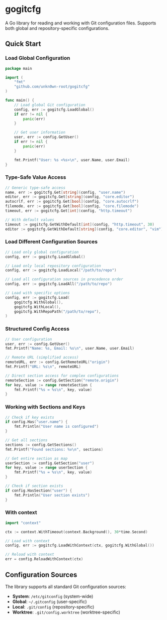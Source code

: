 # gogitcfg

A Go library for reading and working with Git configuration files. Supports both global and repository-specific configurations.

## Quick Start

### Load Global Configuration

```go
package main

import (
    "fmt"
    "github.com/unkn0wn-root/gogitcfg"
)

func main() {
    // Load global Git configuration
    config, err := gogitcfg.LoadGlobal()
    if err != nil {
        panic(err)
    }

    // Get user information
    user, err := config.GetUser()
    if err != nil {
        panic(err)
    }

    fmt.Printf("User: %s <%s>\n", user.Name, user.Email)
}
```

### Type-Safe Value Access

```go
// Generic type-safe access
name, err := gogitcfg.Get[string](config, "user.name")
editor, err := gogitcfg.Get[string](config, "core.editor")
autocrlf, err := gogitcfg.Get[bool](config, "core.autocrlf")
filemode, err := gogitcfg.Get[bool](config, "core.filemode")
timeout, err := gogitcfg.Get[int](config, "http.timeout")

// With default values
timeout := gogitcfg.GetWithDefault[int](config, "http.timeout", 30)
editor := gogitcfg.GetWithDefault[string](config, "core.editor", "vim")
```

### Load Different Configuration Sources

```go
// Load only global configuration
config, err := gogitcfg.LoadGlobal()

// Load only local repository configuration
config, err := gogitcfg.LoadLocal("/path/to/repo")

// Load all configuration sources in precedence order
config, err := gogitcfg.LoadAll("/path/to/repo")

// Load with specific options
config, err := gogitcfg.Load(
    gogitcfg.WithGlobal(),
    gogitcfg.WithLocal(),
    gogitcfg.WithRepoPath("/path/to/repo"),
)
```

### Structured Config Access

```go
// User configuration
user, err := config.GetUser()
fmt.Printf("Name: %s, Email: %s\n", user.Name, user.Email)

// Remote URL (simplified access)
remoteURL, err := config.GetRemoteURL("origin")
fmt.Printf("URL: %s\n", remoteURL)

// Direct section access for complex configurations
remoteSection := config.GetSection("remote.origin")
for key, value := range remoteSection {
    fmt.Printf("%s = %s\n", key, value)
}
```

### Working with Sections and Keys

```go
// Check if key exists
if config.Has("user.name") {
    fmt.Println("User name is configured")
}

// Get all sections
sections := config.GetSections()
fmt.Printf("Found sections: %v\n", sections)

// Get entire section as map
userSection := config.GetSection("user")
for key, value := range userSection {
    fmt.Printf("%s = %s\n", key, value)
}

// Check if section exists
if config.HasSection("user") {
    fmt.Println("User section exists")
}
```

### With context

```go
import "context"

ctx := context.WithTimeout(context.Background(), 30*time.Second)

// Load with context
config, err := gogitcfg.LoadWithContext(ctx, gogitcfg.WithGlobal())

// Reload with context
err = config.ReloadWithContext(ctx)
```

## Configuration Sources

The library supports all standard Git configuration sources:

- **System**: `/etc/gitconfig` (system-wide)
- **Global**: `~/.gitconfig` (user-specific)
- **Local**: `.git/config` (repository-specific)
- **Worktree**: `.git/config.worktree` (worktree-specific)
